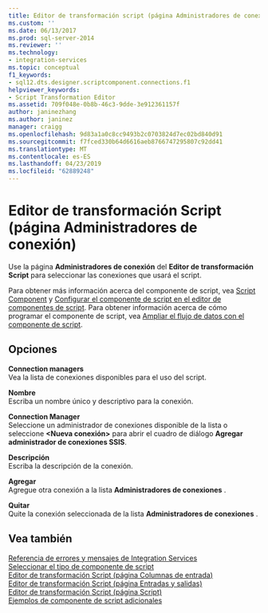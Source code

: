 ```yaml
---
title: Editor de transformación script (página Administradores de conexión) | Microsoft Docs
ms.custom: ''
ms.date: 06/13/2017
ms.prod: sql-server-2014
ms.reviewer: ''
ms.technology:
- integration-services
ms.topic: conceptual
f1_keywords:
- sql12.dts.designer.scriptcomponent.connections.f1
helpviewer_keywords:
- Script Transformation Editor
ms.assetid: 709f048e-0b8b-46c3-9dde-3e912361157f
author: janinezhang
ms.author: janinez
manager: craigg
ms.openlocfilehash: 9d83a1a0c8cc9493b2c0703824d7ec02bd840d91
ms.sourcegitcommit: f7fced330b64d6616aeb8766747295807c92dd41
ms.translationtype: MT
ms.contentlocale: es-ES
ms.lasthandoff: 04/23/2019
ms.locfileid: "62889248"
---
```

# <a name="script-transformation-editor-connection-managers-page"></a>Editor de transformación Script (página Administradores de conexión)
  Use la página **Administradores de conexión** del **Editor de transformación Script** para seleccionar las conexiones que usará el script.  
  
 Para obtener más información acerca del componente de script, vea [Script Component](data-flow/transformations/script-component.md) y [Configurar el componente de script en el editor de componentes de script](extending-packages-scripting/data-flow-script-component/configuring-the-script-component-in-the-script-component-editor.md). Para obtener información acerca de cómo programar el componente de script, vea [Ampliar el flujo de datos con el componente de script](extending-packages-scripting/data-flow-script-component/extending-the-data-flow-with-the-script-component.md).  
  
## <a name="options"></a>Opciones  
 **Connection managers**  
 Vea la lista de conexiones disponibles para el uso del script.  
  
 **Nombre**  
 Escriba un nombre único y descriptivo para la conexión.  
  
 **Connection Manager**  
 Seleccione un administrador de conexiones disponible de la lista o seleccione **\<Nueva conexión>** para abrir el cuadro de diálogo **Agregar administrador de conexiones SSIS**.  
  
 **Descripción**  
 Escriba la descripción de la conexión.  
  
 **Agregar**  
 Agregue otra conexión a la lista **Administradores de conexiones** .  
  
 **Quitar**  
 Quite la conexión seleccionada de la lista **Administradores de conexiones** .  
  
## <a name="see-also"></a>Vea también  
 [Referencia de errores y mensajes de Integration Services](../../2014/integration-services/integration-services-error-and-message-reference.md)   
 [Seleccionar el tipo de componente de script](../../2014/integration-services/select-script-component-type.md)   
 [Editor de transformación Script &#40;página Columnas de entrada&#41;](../../2014/integration-services/script-transformation-editor-input-columns-page.md)   
 [Editor de transformación Script &#40;página Entradas y salidas&#41;](../../2014/integration-services/script-transformation-editor-inputs-and-outputs-page.md)   
 [Editor de transformación Script &#40;página Script&#41;](../../2014/integration-services/script-transformation-editor-script-page.md)   
 [Ejemplos de componente de script adicionales](extending-packages-scripting-data-flow-script-component-examples/additional-script-component-examples.md)  
  
  
